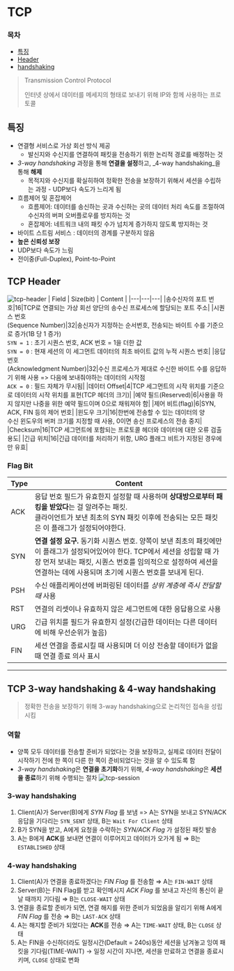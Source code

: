 # TCP

### 목차
* [특징](#특징)
* [Header](#tcp-header)
* [handshaking](#tcp-3-way-handshaking--4-way-handshaking)

> Transmission Control Protocol
>
> 인터넷 상에서 데이터를 메세지의 형태로 보내기 위해 IP와 함께 사용하는 프로토콜

## 특징
- 연결형 서비스로 가상 회선 방식 제공
    - 발신지와 수신지를 연결하여 패킷을 전송하기 위한 논리적 경로를 배정하는 것
- _3-way handshaking_ 과정을 통해 **연결을 설정**하고, _4-way handshaking_을 통해 **해제**
    - 목적지와 수신지를 확실히하여 정확한 전송을 보장하기 위해서 세션을 수립하는 과정 - UDP보다 속도가 느리게 됨
- 흐름제어 및 혼잡제어
    - 흐름제어: 데이터를 송신하는 곳과 수신하는 곳의 데이터 처리 속도를 조절하여 수신자의 버퍼 오버플로우를 방지하는 것
    - 혼잡제어: 네트워크 내의 패킷 수가 넘치게 증가하지 않도록 방지하는 것
- 바이트 스트림 서비스 : 데이터의 경계를 구분하지 않음
- **높은 신뢰성 보장**
- UDP보다 속도가 느림
- 전이중(Full-Duplex), Point-to-Point

## TCP Header
![tcp-header](https://grdp.co/cdn-cgi/image/width=500,height=500,quality=50,f=auto/https://gs-post-images.grdp.co/2022/5/picture1-img1653387926778-85.png-rs-high-webp.png)
| Field | Size(bit) | Content |
|---|---|---|
|송수신자의 포트 번호|16|TCP로 연결되는 가상 회선 양단의 송수신 프로세스에 할당되는 포트 주소|
|시퀀스 번호<br>(Sequence Number)|32|송신자가 지정하는 순서번호, 전송되는 바이트 수를 기준으로 증가(1B 당 1 증가)<br> `SYN = 1` : 초기 시퀀스 번호, ACK 번호 = 1을 더한 값<br>`SYN = 0` : 현재 세션의 이 세그먼트 데이터의 최초 바이트 값의 누적 시퀀스 번호|
|응답번호<br>(Acknowledgment Number)|32|수신 프로세스가 제대로 수신한 바이트 수를 응답하기 위해 사용 => 다음에 보내줘야하는 데이터의 시작점<br>`ACK = 0` : 필드 자체가 무시됨|
|데이터 Offset|4|TCP 세그먼트의 시작 위치를 기준으로 데이터의 시작 위치를 표현(TCP 헤더의 크기)|
|예약 필드(Reserved)|6|사용을 하지 않지만 나중을 위한 예약 필드이며 0으로 채워져야 함|
|제어 비트(flag)|6|SYN, ACK, FIN 등의 제어 번호|
|윈도우 크기|16|한번에 전송할 수 있는 데이터의 양<br> 수신 윈도우의 버퍼 크기를 지정할 때 사용, 0이면 송신 프로세스의 전송 중지|
|Checksum|16|TCP 세그먼트에 포함되는 프로토콜 헤더와 데이터에 대한 오류 검출 용도|
|긴급 위치|16|긴급 데이터를 처리하기 위함, URG 플래그 비트가 지정된 경우에만 유효|

### Flag Bit
|Type|Content|
|---|---|
|ACK|응답 번호 필드가 유효한지 설정할 때 사용하며 **상대방으로부터 패킹을 받았다**는 걸 알려주는 패킷.<br>클라이언트가 보낸 최초의 SYN 패킷 이후에 전송되는 모든 패킷은 이 플래그가 설정되어야한다.|
|SYN|**연결 설정 요구.** 동기화 시퀀스 번호. 양쪽이 보낸 최초의 패킷에만 이 플래그가 설정되어있어야 한다. TCP에서 세션을 성립할 때 가장 먼저 보내는 패킷, 시퀀스 번호를 임의적으로 설정하여 세션을 연결하는 데에 사용되며 초기에 시퀀스 번호를 보내게 된다.|
|PSH|수신 애플리케이션에 버퍼링된 데이터를 _상위 계층에 즉시 전달할 때_ 사용|
|RST|연결의 리셋이나 유효하지 않은 세그먼트에 대한 응답용으로 사용|
|URG|긴급 위치를 필드가 유효한지 설정(긴급한 데이터는 다른 데이터에 비해 우선순위가 높음)|
|FIN|세션 연결을 종료시킬 때 사용되며 더 이상 전송할 데이터가 없을 때 연결 종료 의사 표시|

---

## TCP 3-way handshaking & 4-way handshaking

> 정확한 전송을 보장하기 위해 3-way handshaking으로 논리적인 접속을 성립시킴

### 역할
- 양쪽 모두 데이터를 전송할 준비가 되었다는 것을 보장하고, 실제로 데이터 전달이 시작하기 전에 한 쪽이 다른 한 쪽이 준비되었다는 것을 알 수 있도록 함
- *3-way handshaking*은 **연결을 초기화**하기 위해, *4-way handshaking*은 **세션을 종료**하기 위해 수행되는 절차
![tcp-session](https://www.researchgate.net/publication/350778963/figure/fig1/AS:1010863871885312@1618020136341/The-base-TCP-session-start-and-end-37.png)

### 3-way handshaking
1. Client(A)가 Server(B)에게 _SYN Flag_ 를 보냄 => A는 SYN을 보내고 SYN/ACK 응답을 기다리는 `SYN_SENT` 상태, B는 `Wait For Client` 상태
2. B가 SYN을 받고, A에게 요청을 수락하는 _SYN/ACK Flag_ 가 설정된 패킷 발송
3. A는 B에게 **ACK**를 보내면 연결이 이루어지고 데이터가 오가게 됨 ⇒ B는 `ESTABLISHED` 상태

### 4-way handshaking
1. Client(A)가 연결을 종료하겠다는 _FIN Flag_ 를 전송함 ⇒ A는 `FIN-WAIT` 상태
2. Server(B)는 FIN Flag를 받고 확인메시지 _ACK Flag_ 를 보내고 자신의 통신이 끝날 때까지 기다림 ⇒ B는 `CLOSE-WAIT` 상태
3. 연결을 종료할 준비가 되면, 연결 해지를 위한 준비가 되었음을 알리기 위해 A에게 _FIN Flag_ 를 전송 ⇒ B는 `LAST-ACK` 상태
4. A는 해지할 준비가 되었다는 **ACK**를 전송 ⇒ A는 `TIME-WAIT` 상태, B는 `CLOSE` 상태
5. A는 FIN을 수신하더라도 일정시간(Default = 240s)동안 세션을 남겨놓고 잉여 패킷을 기다림(TIME-WAIT) → 일정 시간이 지나면, 세션을 만료하고 연결을 종료시키며, `CLOSE` 상태로 변화
